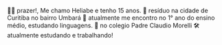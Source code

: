 👋🏻 prazer!, Me chamo Heliabe e tenho 15 anos.
📌 resíduo na cidade de Curitiba no bairro Umbará
💭 atualmente me encontro no 1° ano do ensino médio, estudando linguagens.
🏫 no colegio Padre Claudio Morelli
🛠️ atualmente estudando e trabalhando!

